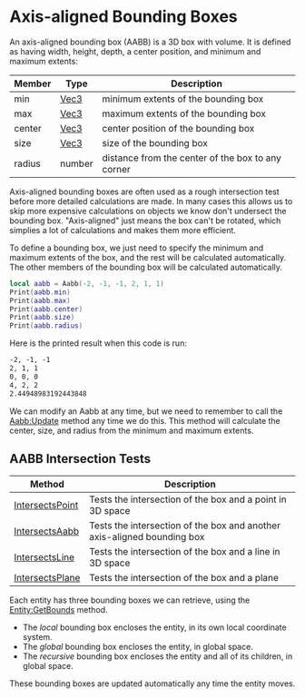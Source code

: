 # Axis-aligned Bounding Boxes

An axis-aligned bounding box (AABB) is a 3D box with volume. It is defined as having width, height, depth, a center position, and minimum and maximum extents:

| Member | Type | Description |
|---|---|---|
| min | [Vec3](Vec3.md) | minimum extents of the bounding box |
| max | [Vec3](Vec3.md) | maximum extents of the bounding box |
| center | [Vec3](Vec3.md) | center position of the bounding box |
| size | [Vec3](Vec3.md) | size of the bounding box |
| radius | number | distance from the center of the box to any corner |

Axis-aligned bounding boxes are often used as a rough intersection test before more detailed calculations are made. In many cases this allows us to skip more expensive calculations on objects we know don't undersect the bounding box. "Axis-aligned" just means the box can't be rotated, which simplies a lot of calculations and makes them more efficient.

To define a bounding box, we just need to specify the minimum and maximum extents of the box, and the rest will be calculated automatically. The other members of the bounding box will be calculated automatically.

```lua
local aabb = Aabb(-2, -1, -1, 2, 1, 1)
Print(aabb.min)
Print(aabb.max)
Print(aabb.center)
Print(aabb.size)
Print(aabb.radius)
```

Here is the printed result when this code is run:

```txt
-2, -1, -1
2, 1, 1
0, 0, 0
4, 2, 2
2.44948983192443848
```

We can modify an Aabb at any time, but we need to remember to call the [Aabb:Update](Aabb_Update.md) method any time we do this. This method will calculate the center, size, and radius from the minimum and maximum extents.

## AABB Intersection Tests

| Method | Description |
|---|---|
| [IntersectsPoint](Aabb_IntersectsPoint.md) | Tests the intersection of the box and a point in 3D space |
| [IntersectsAabb](Aabb_IntersectsAabb.md) | Tests the intersection of the box and another axis-aligned bounding box |
| [IntersectsLine](Aabb_IntersectsLine.md) | Tests the intersection of the box and a line in 3D space |
| [IntersectsPlane](Aabb_IntersectsPlane.md) | Tests the intersection of the box and a plane |

Each entity has three bounding boxes we can retrieve, using the [Entity:GetBounds](Entity_GetBounds,md) method.

- The *local* bounding box encloses the entity, in its own local coordinate system.
- The *global* bounding box encloses the entity, in global space.
- The *recursive* bounding box encloses the entity and all of its children, in global space.

These bounding boxes are updated automatically any time the entity moves.
